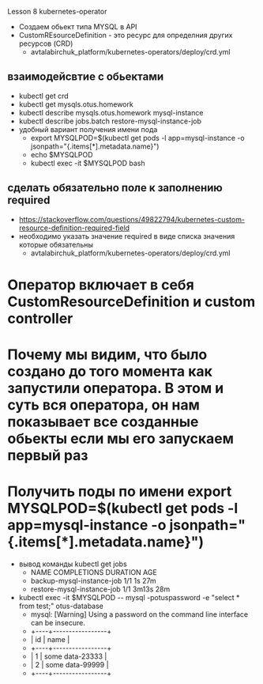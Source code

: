 Lesson 8 kubernetes-operator
  - Создаем обьект типа MYSQL в API
  - CustomREsourceDefinition - это ресурс для определния других ресурсов (CRD)
    - avtalabirchuk_platform/kubernetes-operators/deploy/crd.yml
 ## взаимодейсвтие с обьектами
  - kubectl get crd
  - kubectl get mysqls.otus.homework
  - kubectl describe mysqls.otus.homework mysql-instance
  - kubectl describe jobs.batch restore-mysql-instance-job
  - удобный вариант получения имени пода
    - export MYSQLPOD=$(kubectl get pods -l app=mysql-instance -o jsonpath="{.items[*].metadata.name}")
    - echo $MYSQLPOD
    - kubectl exec -it $MYSQLPOD bash
## сделать обязательно поле к заполнению required
 - https://stackoverflow.com/questions/49822794/kubernetes-custom-resource-definition-required-field
 - необходимо указать значение required в виде списка значения которые обязательны
   - avtalabirchuk_platform/kubernetes-operators/deploy/crd.yml
# Оператор включает в себя CustomResourceDefinition и сustom сontroller
# Почему мы видим, что было создано до того момента как запустили оператора. В этом и суть вся оператора, он нам показывает все созданные обьекты если мы его запускаем первый раз
# Получить поды по имени export MYSQLPOD=$(kubectl get pods -l app=mysql-instance -o jsonpath="{.items[*].metadata.name}")
- вывод команды  kubectl get jobs
  - NAME                         COMPLETIONS   DURATION   AGE
  - backup-mysql-instance-job    1/1           1s         27m
  - restore-mysql-instance-job   1/1           3m13s      28m
- kubectl exec -it $MYSQLPOD -- mysql -potuspassword -e "select * from test;" otus-database
  - mysql: [Warning] Using a password on the command line interface can be insecure.
  - +----+-----------------+
  - | id | name            |
  - +----+-----------------+
  - |  1 | some data-23333 |
  - |  2 | some data-99999 |
  - +----+-----------------+